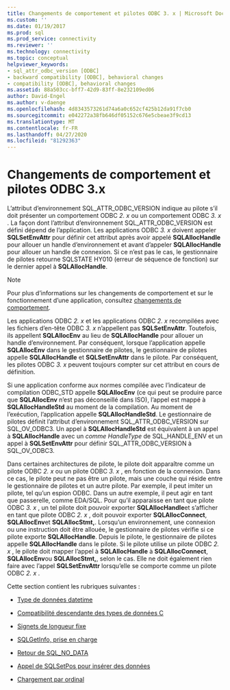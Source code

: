 ```yaml
---
title: Changements de comportement et pilotes ODBC 3. x | Microsoft Docs
ms.custom: ''
ms.date: 01/19/2017
ms.prod: sql
ms.prod_service: connectivity
ms.reviewer: ''
ms.technology: connectivity
ms.topic: conceptual
helpviewer_keywords:
- sql_attr_odbc_version [ODBC]
- backward compatibility [ODBC], behavioral changes
- compatibility [ODBC], behavioral changes
ms.assetid: 88a503cc-bff7-42d9-83ff-8e232109ed06
author: David-Engel
ms.author: v-daenge
ms.openlocfilehash: 4d8343573261d74a6a0c652cf425b12da91f7cb0
ms.sourcegitcommit: e042272a38fb646df05152c676e5cbeae3f9cd13
ms.translationtype: MT
ms.contentlocale: fr-FR
ms.lasthandoff: 04/27/2020
ms.locfileid: "81292363"
---
```

# <a name="behavioral-changes-and-odbc-3x-drivers"></a>Changements de comportement et pilotes ODBC 3.x
L’attribut d’environnement SQL_ATTR_ODBC_VERSION indique au pilote s’il doit présenter un comportement ODBC *2. x* ou un comportement ODBC *3. x* . La façon dont l’attribut d’environnement SQL_ATTR_ODBC_VERSION est défini dépend de l’application. Les applications ODBC *3. x* doivent appeler **SQLSetEnvAttr** pour définir cet attribut après avoir appelé **SQLAllocHandle** pour allouer un handle d’environnement et avant d’appeler **SQLAllocHandle** pour allouer un handle de connexion. Si ce n’est pas le cas, le gestionnaire de pilotes retourne SQLSTATE HY010 (erreur de séquence de fonction) sur le dernier appel à **SQLAllocHandle**.  
  
> [!NOTE]  
>  Pour plus d’informations sur les changements de comportement et sur le fonctionnement d’une application, consultez [changements de comportement](../../../odbc/reference/develop-app/behavioral-changes.md).  
  
 Les applications ODBC *2. x* et les applications ODBC *2. x* recompilées avec les fichiers d’en-tête ODBC *3. x* n’appellent pas **SQLSetEnvAttr**. Toutefois, ils appellent **SQLAllocEnv** au lieu de **SQLAllocHandle** pour allouer un handle d’environnement. Par conséquent, lorsque l’application appelle **SQLAllocEnv** dans le gestionnaire de pilotes, le gestionnaire de pilotes appelle **SQLAllocHandle** et **SQLSetEnvAttr** dans le pilote. Par conséquent, les pilotes ODBC *3. x* peuvent toujours compter sur cet attribut en cours de définition.  
  
 Si une application conforme aux normes compilée avec l’indicateur de compilation ODBC_STD appelle **SQLAllocEnv** (ce qui peut se produire parce que **SQLAllocEnv** n’est pas déconseillé dans ISO), l’appel est mappé à **SQLAllocHandleStd** au moment de la compilation. Au moment de l’exécution, l’application appelle **SQLAllocHandleStd**. Le gestionnaire de pilotes définit l’attribut d’environnement SQL_ATTR_ODBC_VERSION sur SQL_OV_ODBC3. Un appel à **SQLAllocHandleStd** est équivalent à un appel à **SQLAllocHandle** avec un *comme HandleType* de SQL_HANDLE_ENV et un appel à **SQLSetEnvAttr** pour définir SQL_ATTR_ODBC_VERSION à SQL_OV_ODBC3.  
  
 Dans certaines architectures de pilote, le pilote doit apparaître comme un pilote ODBC *2. x* ou un pilote ODBC *3. x* , en fonction de la connexion. Dans ce cas, le pilote peut ne pas être un pilote, mais une couche qui réside entre le gestionnaire de pilotes et un autre pilote. Par exemple, il peut imiter un pilote, tel qu’un espion ODBC. Dans un autre exemple, il peut agir en tant que passerelle, comme EDA/SQL. Pour qu’il apparaisse en tant que pilote ODBC *3. x* , un tel pilote doit pouvoir exporter **SQLAllocHandle**et s’afficher en tant que pilote ODBC *2. x* , doit pouvoir exporter **SQLAllocConnect**, **SQLAllocEnv**et **SQLAllocStmt,**. Lorsqu’un environnement, une connexion ou une instruction doit être allouée, le gestionnaire de pilotes vérifie si ce pilote exporte **SQLAllocHandle**. Depuis le pilote, le gestionnaire de pilotes appelle **SQLAllocHandle** dans le pilote. Si le pilote utilise un pilote ODBC *2. x* , le pilote doit mapper l’appel à **SQLAllocHandle** à **SQLAllocConnect**, **SQLAllocEnv**ou **SQLAllocStmt,**, selon le cas. Elle ne doit également rien faire avec l’appel **SQLSetEnvAttr** lorsqu’elle se comporte comme un pilote ODBC *2. x* .  
  
 Cette section contient les rubriques suivantes :  
  
-   [Type de données datetime](../../../odbc/reference/appendixes/datetime-data-types.md)  
  
-   [Compatibilité descendante des types de données C](../../../odbc/reference/appendixes/backward-compatibility-of-c-data-types.md)  
  
-   [Signets de longueur fixe](../../../odbc/reference/appendixes/fixed-length-bookmarks.md)  
  
-   [SQLGetInfo, prise en charge](../../../odbc/reference/appendixes/sqlgetinfo-support.md)  
  
-   [Retour de SQL_NO_DATA](../../../odbc/reference/appendixes/returning-sql-no-data.md)  
  
-   [Appel de SQLSetPos pour insérer des données](../../../odbc/reference/appendixes/calling-sqlsetpos-to-insert-data.md)  
  
-   [Chargement par ordinal](../../../odbc/reference/appendixes/loading-by-ordinal.md)

